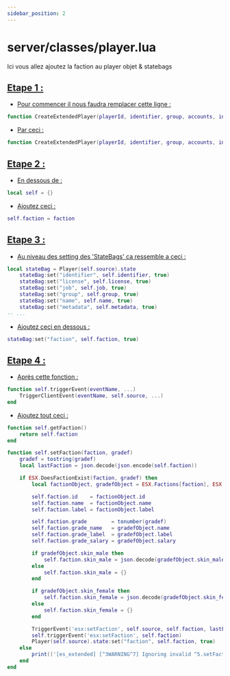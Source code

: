 ```yaml
---
sidebar_position: 2
---
```


# server/classes/player.lua

Ici vous allez ajoutez la faction au player objet & statebags

<h2><u>Etape 1 :</u></h2>

- <p><u>Pour commencer il nous faudra remplacer cette ligne :</u></p>

```lua
function CreateExtendedPlayer(playerId, identifier, group, accounts, inventory, weight, job, loadout, name, coords)
```
- <p><u>Par ceci :</u></p>

```lua
function CreateExtendedPlayer(playerId, identifier, group, accounts, inventory, weight, job, faction, loadout, name, coords)
```
<h2><u>Etape 2 :</u></h2>

- <p><u>En dessous de :</u></p>

```lua
local self = {}
```
- <p><u>Ajoutez ceci :</u></p>

```lua
self.faction = faction
```

<h2><u>Etape 3 :</u></h2>

- <p><u>Au niveau des setting des 'StateBags' ca ressemble a ceci :</u></p>

```lua
local stateBag = Player(self.source).state
	stateBag:set("identifier", self.identifier, true)
	stateBag:set("license", self.license, true)
	stateBag:set("job", self.job, true)
	stateBag:set("group", self.group, true)
	stateBag:set("name", self.name, true)
	stateBag:set("metadata", self.metadata, true)
-- ...
```
- <p><u>Ajoutez ceci en dessous :</u></p>

```lua
stateBag:set("faction", self.faction, true)
``` 
<h2><u>Etape 4 :</u></h2>

- <p><u>Après cette fonction :</u></p>

```lua
function self.triggerEvent(eventName, ...)
	TriggerClientEvent(eventName, self.source, ...)
end
```

- <p><u>Ajoutez tout ceci :</u></p>

```lua
function self.getFaction()
    return self.faction
end

function self.setFaction(faction, gradef)
    gradef = tostring(gradef)
    local lastFaction = json.decode(json.encode(self.faction))

    if ESX.DoesFactionExist(faction, gradef) then
        local factionObject, gradefObject = ESX.Factions[faction], ESX.Factions[faction].grades[gradef]

        self.faction.id    = factionObject.id
        self.faction.name  = factionObject.name
        self.faction.label = factionObject.label

        self.faction.grade        = tonumber(gradef)
        self.faction.grade_name   = gradefObject.name
        self.faction.grade_label  = gradefObject.label
        self.faction.grade_salary = gradefObject.salary

        if gradefObject.skin_male then
            self.faction.skin_male = json.decode(gradefObject.skin_male)
        else
            self.faction.skin_male = {}
        end

        if gradefObject.skin_female then
            self.faction.skin_female = json.decode(gradefObject.skin_female)
        else
            self.faction.skin_female = {}
        end

        TriggerEvent('esx:setFaction', self.source, self.faction, lastFaction)
        self.triggerEvent('esx:setFaction', self.faction)
        Player(self.source).state:set("faction", self.faction, true)
    else
        print(('[es_extended] [^3WARNING^7] Ignoring invalid ^5.setFaction()^7 usage for ID: ^5%s^7, Faction: ^5%s^7'):format(self.source, faction))
    end
end
```

